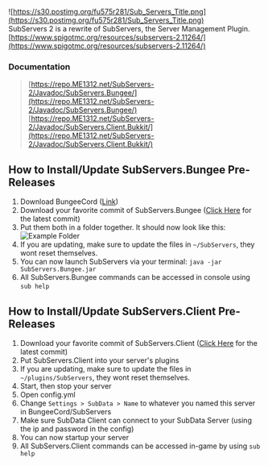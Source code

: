 ![https://s30.postimg.org/fu575r281/Sub_Servers_Title.png](https://s30.postimg.org/fu575r281/Sub_Servers_Title.png)<br>
SubServers 2 is a rewrite of SubServers, the Server Management Plugin.<br>
[https://www.spigotmc.org/resources/subservers-2.11264/](https://www.spigotmc.org/resources/subservers-2.11264/)

### Documentation
> [https://repo.ME1312.net/SubServers-2/Javadoc/SubServers.Bungee/](https://repo.ME1312.net/SubServers-2/Javadoc/SubServers.Bungee/)<br>
> [https://repo.ME1312.net/SubServers-2/Javadoc/SubServers.Client.Bukkit/](https://repo.ME1312.net/SubServers-2/Javadoc/SubServers.Client.Bukkit/)

## How to Install/Update SubServers.Bungee Pre-Releases
1. Download BungeeCord ([Link](https://www.spigotmc.org/link-forums/bungeecord.28/))
2. Download your favorite commit of SubServers.Bungee ([Click Here](https://github.com/ME1312/SubServers-2/tree/master/Artifacts) for the latest commit)
3. Put them both in a folder together. It should now look like this:
![Example Folder](https://s30.postimg.org/qhcx95jep/Screen_Shot_2016_12_15_at_4_30_15_PM.png)
4. If you are updating, make sure to update the files in `~/SubServers`, they wont reset themselves.
5. You can now launch SubServers via your terminal: `java -jar SubServers.Bungee.jar`
6. All SubServers.Bungee commands can be accessed in console using `sub help`

## How to Install/Update SubServers.Client Pre-Releases
1. Download your favorite commit of SubServers.Client ([Click Here](https://github.com/ME1312/SubServers-2/tree/master/Artifacts) for the latest commit)
2. Put SubServers.Client into your server's plugins 
3. If you are updating, make sure to update the files in `~/plugins/SubServers`, they wont reset themselves.
4. Start, then stop your server
5. Open config.yml
6. Change `Settings > SubData > Name` to whatever you named this server in BungeeCord/SubServers
7. Make sure SubData Client can connect to your SubData Server (using the ip and password in the config)
8. You can now startup your server
9. All SubServers.Client commands can be accessed in-game by using `sub help`

